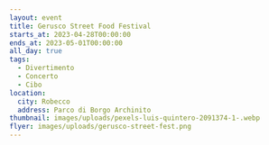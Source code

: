 ```yaml
---
layout: event
title: Gerusco Street Food Festival
starts_at: 2023-04-28T00:00:00
ends_at: 2023-05-01T00:00:00
all_day: true
tags:
  - Divertimento
  - Concerto
  - Cibo
location:
  city: Robecco
  address: Parco di Borgo Archinito
thumbnail: images/uploads/pexels-luis-quintero-2091374-1-.webp
flyer: images/uploads/gerusco-street-fest.png
---
```

